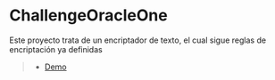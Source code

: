 # ChallengeOracleOne
Este proyecto trata de un encriptador de texto, el cual sigue reglas de encriptación ya definidas
>- [Demo](https://youtu.be/1VnKBvaLh9M "Click Aquí")
